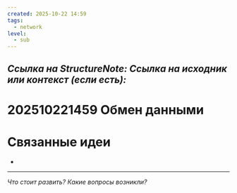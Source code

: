```yaml
---
created: 2025-10-22 14:59
tags:
  - network
level:
  - sub
---
```

*Ссылка на StructureNote:*
*Ссылка на исходник или контекст (если есть):*
-

# 202510221459 Обмен данными

# Связанные идеи

- 

---

*Что стоит развить? Какие вопросы возникли?*
